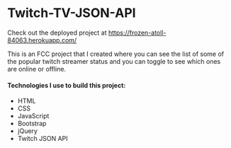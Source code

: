 # Twitch-TV-JSON-API

Check out the deployed project at https://frozen-atoll-84063.herokuapp.com/

This is an FCC project that I created where you can see the list of some of the popular twitch streamer status and you can toggle to see which ones are online or offline.

#### Technologies I use to build this project:
* HTML
* CSS
* JavaScript
* Bootstrap
* jQuery
* Twitch JSON API

